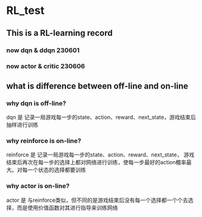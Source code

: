 # RL_test
## **This is a RL-learning record**
### now dqn & ddqn 230601
### now actor & critic 230606

## **what is difference between off-line and on-line**
### why dqn is off-line?
dqn 是 记录一局游戏每一步的state、action、reward、next_state，游戏结束后抽样进行训练
### why reinforce is on-line?
reinforce 是 记录一局游戏每一步的state、action、reward、next_state，
游戏结束后再次在每一步的选择上都对网络进行训练，使每一步最好的action概率最大。对每一个状态的选择都要训练
### why actor is on-line?
actor 是 与reinforce类似，但不同的是游戏结束后没有每一个选择都一个个去选择，而是使用价值函数对其进行指导来训练网络
